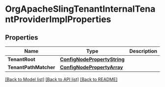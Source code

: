 # OrgApacheSlingTenantInternalTenantProviderImplProperties

## Properties
Name | Type | Description | Notes
------------ | ------------- | ------------- | -------------
**TenantRoot** | [**ConfigNodePropertyString**](configNodePropertyString.md) |  | [optional] 
**TenantPathMatcher** | [**ConfigNodePropertyArray**](configNodePropertyArray.md) |  | [optional] 

[[Back to Model list]](../README.md#documentation-for-models) [[Back to API list]](../README.md#documentation-for-api-endpoints) [[Back to README]](../README.md)


